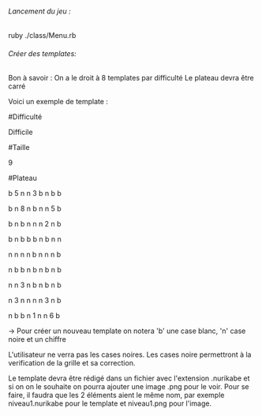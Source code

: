 ###### Lancement du jeu : 

ruby ./class/Menu.rb

###### Créer des templates:
Bon à savoir :
    On a le droit à 8 templates par difficulté
    Le plateau devra être carré

Voici un exemple de template : 

#Difficulté

Difficile

#Taille

9

#Plateau

b 5 n n 3 b n b b

b n 8 n b n n 5 b

b n b n n n 2 n b

b n b b b n b n n

n n n n b n n n b

n b b n b n b n b

n n 3 n b n b n b

n 3 n n n n 3 n b

n b b n 1 n n 6 b

-> Pour créer un nouveau template on notera 'b' une case blanc, 'n' case noire et un chiffre

L'utilisateur ne verra pas les cases noires. Les cases noire permettront à la verification de la grille et sa correction.

Le template devra être rédigé dans un fichier avec l'extension .nurikabe et si on on le souhaite on pourra ajouter une image .png pour le voir.
Pour se faire, il faudra que les 2 éléments aient le même nom, par exemple
niveau1.nurikabe pour le template et niveau1.png pour l'image.
